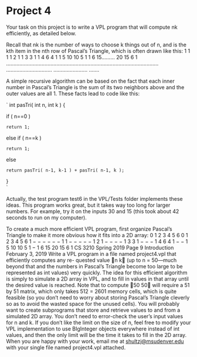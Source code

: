 # Project 4

Your task on this project is to write a VPL program that will compute nk efficiently, as detailed below.

Recall that nk is the number of ways to choose k things out of n, and is the kth item in the nth row of Pascal’s Triangle, which is often drawn like this:
1
1 1
1 2 1
1 3 3 1
1 4 6 4 1
1 5 10 10 5 1
1 6 15......... 20 15 6 1 .......................................................................................................
...............................
....................... .......

A simple recursive algorithm can be based on the fact that each inner number in Pascal’s Triangle is the sum of its two neighbors above and the outer values are all 1. These facts lead to code like this:

`
int pasTri( int n, int k ) {

  if ( n==0 )
  
    return 1;
    
  else if ( n==k )
  
    return 1;
    
  else
  
    return pasTri( n-1, k-1 ) + pasTri( n-1, k );
    
}  
`

Actually, the test program test6 in the VPL/Tests folder implements these ideas. This program works great, but it takes way too long for larger numbers. For example, try it on the inputs 30 and 15 (this took about 42 seconds to run on my computer).

To create a much more efficient VPL program, first organize Pascal’s Triangle to make it more obvious how it fits into a 2D array:
0
1
2
3
4
5
6
0 1 2 3 4 5 6
1 − − − − − −
1 1 − − − − −
1 2 1 − − − −
1 3 3 1 − − −
1 4 6 4 1 − −
1 5 10 10 5 1 −
1 6 15 20 15 6 1
CS 3210 Spring 2019 Page 9
Introduction February 3, 2019
Write a VPL program in a file named project4.vpl that efficiently computes any re-
quested value 􀀀n
k (up to n = 50—much beyond that and the numbers in Pascal’s Triangle
become too large to be represented as int values) very quickly.
The idea for this efficient algorithm is simply to simulate a 2D array in VPL, and to fill in
values in that array until the desired value is reached.
Note that to compute 􀀀50
50 will require a 51 by 51 matrix, which only takes 512 = 2601
memory cells, which is quite feasible (so you don’t need to worry about storing Pascal’s
Triangle cleverly so as to avoid the wasted space for the unused cells).
You will probably want to create subprograms that store and retrieve values to and from
a simulated 2D array.
You don’t need to error-check the user’s input values for n and k.
If you don’t like the limit on the size of n, feel free to modify your VPL implementation
to use BIgInteger objects everywhere instead of int values, and then the only limit will
be the time it takes to fill in the 2D array.
When you are happy with your work, email me at shultzj@msudenver.edu with your
single file named project4.vpl attached.
